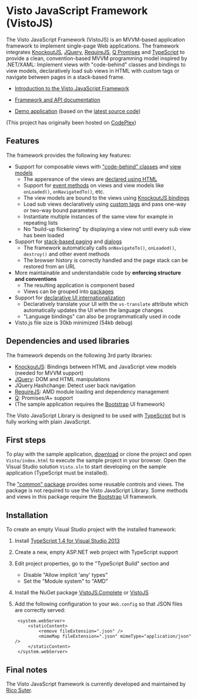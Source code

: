 # Visto JavaScript Framework (VistoJS)

The Visto JavaScript Framework (VistoJS) is an MVVM-based application framework to implement single-page Web applications. The framework integrates [KnockoutJS](http://knockoutjs.com), [JQuery](http://jquery.com),  [RequireJS](http://www.requirejs.org), [Q Promises](https://github.com/kriskowal/q) and [TypeScript](http://www.typescriptlang.org) to provide a clean, convention-based MVVM programming model inspired by .NET/XAML: Implement views with "code-behind" classes and bindings to view models, declaratively load sub views in HTML with custom tags or navigate between pages in a stack-based frame. 

- [Introduction to the Visto JavaScript Framework](https://github.com/VistoJS/Core/wiki/Introduction)

- [Framework and API documentation](https://github.com/VistoJS/Core/wiki)

- [Demo application](https://rawgit.com/VistoJS/Core/master/Visto/index.html) (based on the [latest source code](https://github.com/VistoJS/Core/tree/master/Visto))

(This project has originally been hosted on [CodePlex](http://visto.codeplex.com/))

## Features

The framework provides the following key features: 

- Support for composable views with ["code-behind" classes](https://github.com/VistoJS/Core/wiki/View) and [view models](https://github.com/VistoJS/Core/wiki/View-Model)
    - The appereance of the views are [declared using HTML](https://github.com/VistoJS/Core/wiki/View-HTML)
    - Support for [event methods](https://github.com/VistoJS/Core/wiki/Event-Methods) on views and view models like `onLoaded()`, `onNavigatedTo()`, etc. 
    - The view models are bound to the views using [KnockoutJS bindings](https://github.com/VistoJS/Core/wiki/Bindings) 
    - Load sub views declaratively using [custom tags](https://github.com/VistoJS/Core/wiki/Custom-Tags) and pass one-way or two-way bound parameters
    - Instantiate multiple instances of the same view for example in repeating lists
    - No "build-up flickering" by displaying a view not until every sub view has been loaded
- Support for [stack-based paging](https://github.com/VistoJS/Core/wiki/Paging) and [dialogs](https://github.com/VistoJS/Core/wiki/Dialogs) 
    - The framework automatically calls `onNavigateTo()`, `onLoaded()`, `destroy()` and other event methods
    - The browser history is correctly handled and the page stack can be restored from an URL
- More maintainable and understandable code by **enforcing structure and conventions**
    - The resulting application is component based
    - Views can be grouped into [packages](https://github.com/VistoJS/Core/wiki/Package)
- Support for [declarative UI internationalization](https://github.com/VistoJS/Core/wiki/Internationalization)
    - Declaratively translate your UI with the `vs-translate` attribute which automatically updates the UI when the language changes
    - "Language bindings" can also be programmatically used in code
- Visto.js file size is 30kb minimized (54kb debug)

## Dependencies and used libraries

The framework depends on the following 3rd party ilbraries: 

- [KnockoutJS](http://knockoutjs.com): Bindings between HTML and JavaScript view models (needed for MVVM support) 
- [JQuery](http://jquery.com): DOM and HTML manipulations
- JQuery.Hashchange: Detect user back navigation 
- [RequireJS](http://www.requirejs.org): AMD module loading and dependency management 
- [Q](https://github.com/kriskowal/q): Promises/A+ support 
- (The sample application requires the [Bootstrap](http://getbootstrap.com) UI framework)

The Visto JavaScript Library is designed to be used with [TypeScript](http://www.typescriptlang.org) but is fully working with plain JavaScript. 

## First steps

To play with the sample application, [download](https://github.com/VistoJS/Core/archive/master.zip) or clone the project and open `Visto/index.html` to execute the sample project in your browser. Open the Visual Studio solution `Visto.sln` to start developing on the sample application (TypeScript must be installed). 

The ["common" package](https://github.com/VistoJS/Core/wiki/common-Package) provides some reusable controls and views. The package is not required to use the Visto JavaScript Library. Some methods and views in this package require the [Bootstrap](http://getbootstrap.com) UI framework.

## Installation

To create an empty Visual Studio project with the installed framework: 

1. Install [TypeScript 1.4 for Visual Studio 2013](https://visualstudiogallery.msdn.microsoft.com/2d42d8dc-e085-45eb-a30b-3f7d50d55304)
2. Create a new, empty ASP.NET web project with TypeScript support
3. Edit project properties, go to the "TypeScript Build" section and 
    - Disable "Allow implicit 'any' types"
    - Set the "Module system" to "AMD" 
4. Install the NuGet package [VistoJS.Complete](http://www.nuget.org/packages/VistoJS.Complete/) or [VistoJS](http://www.nuget.org/packages/VistoJS/)
5. Add the following configuration to your `Web.config` so that JSON files are correctly served: 

        <system.webServer>
            <staticContent>
                <remove fileExtension=".json" />
                <mimeMap fileExtension=".json" mimeType="application/json" />
            </staticContent>
        </system.webServer>

## Final notes

The Visto JavaScript framework is currently developed and maintained by [Rico Suter](http://rsuter.com). 
